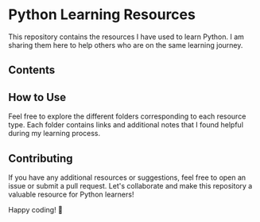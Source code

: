 # Python Learning Resources

This repository contains the resources I have used to learn Python. I am sharing them here to help others who are on the same learning journey.

## Contents




## How to Use

Feel free to explore the different folders corresponding to each resource type. Each folder contains links and additional notes that I found helpful during my learning process.

## Contributing

If you have any additional resources or suggestions, feel free to open an issue or submit a pull request. Let's collaborate and make this repository a valuable resource for Python learners!

Happy coding! 🐍
